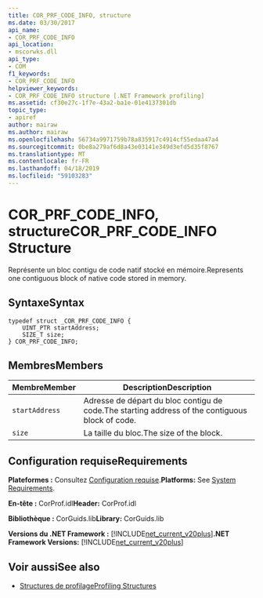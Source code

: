 ```yaml
---
title: COR_PRF_CODE_INFO, structure
ms.date: 03/30/2017
api_name:
- COR_PRF_CODE_INFO
api_location:
- mscorwks.dll
api_type:
- COM
f1_keywords:
- COR_PRF_CODE_INFO
helpviewer_keywords:
- COR_PRF_CODE_INFO structure [.NET Framework profiling]
ms.assetid: cf30e27c-1f7e-43a2-ba1e-01e4137301db
topic_type:
- apiref
author: mairaw
ms.author: mairaw
ms.openlocfilehash: 56734a9971759b78a835917c4914cf55edaa47a4
ms.sourcegitcommit: 0be8a279af6d8a43e03141e349d3efd5d35f8767
ms.translationtype: MT
ms.contentlocale: fr-FR
ms.lasthandoff: 04/18/2019
ms.locfileid: "59103283"
---
```

# <a name="corprfcodeinfo-structure"></a><span data-ttu-id="022c6-102">COR_PRF_CODE_INFO, structure</span><span class="sxs-lookup"><span data-stu-id="022c6-102">COR_PRF_CODE_INFO Structure</span></span>
<span data-ttu-id="022c6-103">Représente un bloc contigu de code natif stocké en mémoire.</span><span class="sxs-lookup"><span data-stu-id="022c6-103">Represents one contiguous block of native code stored in memory.</span></span>  
  
## <a name="syntax"></a><span data-ttu-id="022c6-104">Syntaxe</span><span class="sxs-lookup"><span data-stu-id="022c6-104">Syntax</span></span>  
  
```  
typedef struct _COR_PRF_CODE_INFO {  
    UINT_PTR startAddress;  
    SIZE_T size;  
} COR_PRF_CODE_INFO;  
```  
  
## <a name="members"></a><span data-ttu-id="022c6-105">Membres</span><span class="sxs-lookup"><span data-stu-id="022c6-105">Members</span></span>  
  
|<span data-ttu-id="022c6-106">Membre</span><span class="sxs-lookup"><span data-stu-id="022c6-106">Member</span></span>|<span data-ttu-id="022c6-107">Description</span><span class="sxs-lookup"><span data-stu-id="022c6-107">Description</span></span>|  
|------------|-----------------|  
|`startAddress`|<span data-ttu-id="022c6-108">Adresse de départ du bloc contigu de code.</span><span class="sxs-lookup"><span data-stu-id="022c6-108">The starting address of the contiguous block of code.</span></span>|  
|`size`|<span data-ttu-id="022c6-109">La taille du bloc.</span><span class="sxs-lookup"><span data-stu-id="022c6-109">The size of the block.</span></span>|  
  
## <a name="requirements"></a><span data-ttu-id="022c6-110">Configuration requise</span><span class="sxs-lookup"><span data-stu-id="022c6-110">Requirements</span></span>  
 <span data-ttu-id="022c6-111">**Plateformes :** Consultez [Configuration requise](../../../../docs/framework/get-started/system-requirements.md).</span><span class="sxs-lookup"><span data-stu-id="022c6-111">**Platforms:** See [System Requirements](../../../../docs/framework/get-started/system-requirements.md).</span></span>  
  
 <span data-ttu-id="022c6-112">**En-tête :** CorProf.idl</span><span class="sxs-lookup"><span data-stu-id="022c6-112">**Header:** CorProf.idl</span></span>  
  
 <span data-ttu-id="022c6-113">**Bibliothèque :** CorGuids.lib</span><span class="sxs-lookup"><span data-stu-id="022c6-113">**Library:** CorGuids.lib</span></span>  
  
 <span data-ttu-id="022c6-114">**Versions du .NET Framework :** [!INCLUDE[net_current_v20plus](../../../../includes/net-current-v20plus-md.md)]</span><span class="sxs-lookup"><span data-stu-id="022c6-114">**.NET Framework Versions:** [!INCLUDE[net_current_v20plus](../../../../includes/net-current-v20plus-md.md)]</span></span>  
  
## <a name="see-also"></a><span data-ttu-id="022c6-115">Voir aussi</span><span class="sxs-lookup"><span data-stu-id="022c6-115">See also</span></span>

- [<span data-ttu-id="022c6-116">Structures de profilage</span><span class="sxs-lookup"><span data-stu-id="022c6-116">Profiling Structures</span></span>](../../../../docs/framework/unmanaged-api/profiling/profiling-structures.md)

